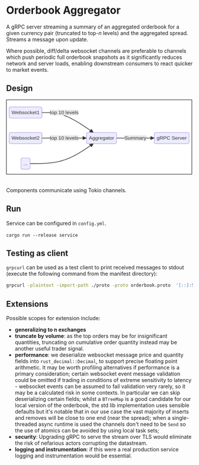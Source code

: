 # Orderbook Aggregator

A gRPC server streaming a summary of an aggregated orderbook for a given currency pair (truncated to top-*n* levels) and the aggregated spread. Streams a message upon update. 

Where possible, diff/delta websocket channels are preferable to channels which push periodic full orderbook snapshots as it significantly reduces network and server loads, enabling downstream consumers to react quicker to market events. 

## Design

<kbd><img src="https://github.com/CorinJG/orderbook_aggregator/blob/master/mermaid.png" alt="drawing" width="500" height="200"  style="border:1px solid black;"/></kbd>  &nbsp; 

Components communicate using Tokio channels.

 ## Run

Service can be configured in `config.yml`.

`cargo run --release service`

## Testing as client

`grpcurl` can be used as a test client to print received messages to stdout (execute the following command from the manifest directory): 

```bash
grpcurl -plaintext -import-path ./proto -proto orderbook.proto  '[::]:50051' orderbook.OrderbookAggregator/BookSummary
```
## Extensions

Possible scopes for extension include:
- **generalizing to n exchanges**
- **truncate by volume**: as the top orders may be for insignificant quantities, truncating on cumulative order quantity instead may be another useful trader signal.
- **performance**: we deserialize websocket message price and quantity fields into `rust_decimal::Decimal`, to support precise floating point arithmetic. It may be worth profiling alternatives if performance is a primary consideration; certain websocket event message validation could be omitted if trading in conditions of extreme sensitivity to latency - websocket events can be assumed to fail validation very rarely, so it may be a calculated risk in some contexts. In particular we can skip deserializing certain fields; whilst a `BTreeMap` is a good candidate for our local version of the orderbook, the std lib implementation uses sensible defaults but it's notable that in our use case the vast majority of inserts and removes will be close to one end (near the spread); when a single-threaded async runtime is used the channels don't need to be `Send` so the use of atomics can be avoided by using local task sets;
- **security**: Upgrading gRPC to serve the stream over TLS would eliminate the risk of nefarious actors corrupting the datastream.  
- **logging and instrumentation**: if this were a real production service logging and instrumentation would be essential.